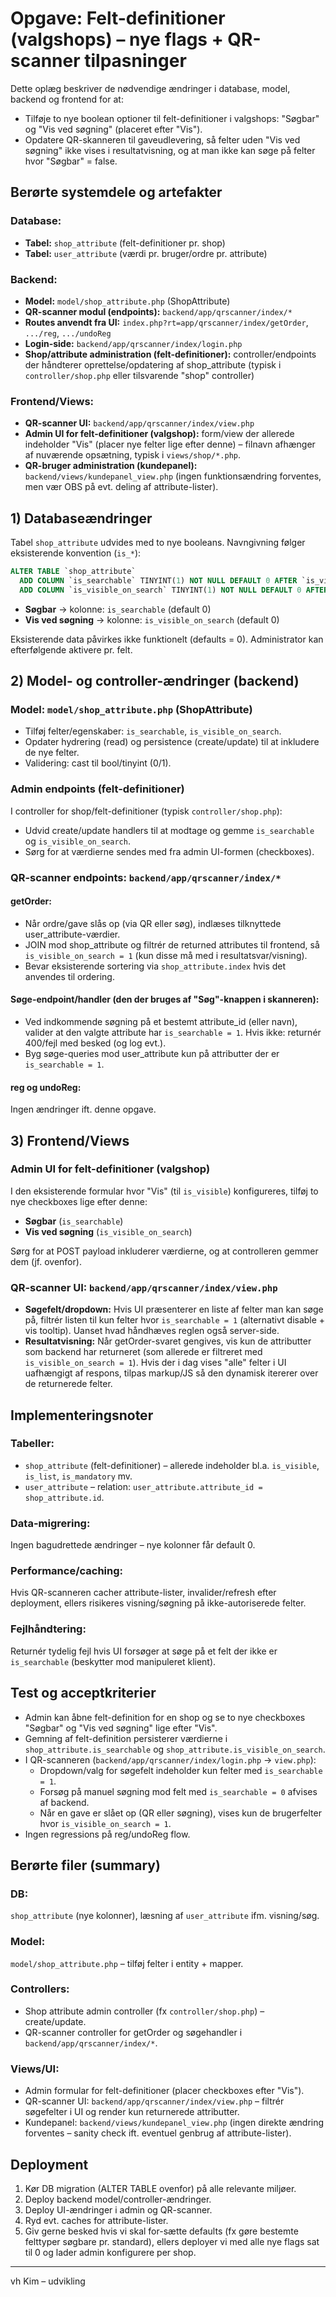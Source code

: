 # Opgave: Felt-definitioner (valgshops) – nye flags + QR-scanner tilpasninger

Dette oplæg beskriver de nødvendige ændringer i database, model, backend og frontend for at:

- Tilføje to nye boolean optioner til felt-definitioner i valgshops: "Søgbar" og "Vis ved søgning" (placeret efter "Vis").
- Opdatere QR-skanneren til gaveudlevering, så felter uden "Vis ved søgning" ikke vises i resultatvisning, og at man ikke kan søge på felter hvor "Søgbar" = false.

## Berørte systemdele og artefakter

### Database:
- **Tabel:** `shop_attribute` (felt-definitioner pr. shop)
- **Tabel:** `user_attribute` (værdi pr. bruger/ordre pr. attribute)

### Backend:
- **Model:** `model/shop_attribute.php` (ShopAttribute)
- **QR-scanner modul (endpoints):** `backend/app/qrscanner/index/*`
- **Routes anvendt fra UI:** `index.php?rt=app/qrscanner/index/getOrder`, `.../reg`, `.../undoReg`
- **Login-side:** `backend/app/qrscanner/index/login.php`
- **Shop/attribute administration (felt-definitioner):** controller/endpoints der håndterer oprettelse/opdatering af shop_attribute (typisk i `controller/shop.php` eller tilsvarende "shop" controller)

### Frontend/Views:
- **QR-scanner UI:** `backend/app/qrscanner/index/view.php`
- **Admin UI for felt-definitioner (valgshop):** form/view der allerede indeholder "Vis" (placer nye felter lige efter denne) – filnavn afhænger af nuværende opsætning, typisk i `views/shop/*.php`.
- **QR-bruger administration (kundepanel):** `backend/views/kundepanel_view.php` (ingen funktionsændring forventes, men vær OBS på evt. deling af attribute-lister).

## 1) Databaseændringer

Tabel `shop_attribute` udvides med to nye booleans. Navngivning følger eksisterende konvention (`is_*`):

```sql
ALTER TABLE `shop_attribute`
  ADD COLUMN `is_searchable` TINYINT(1) NOT NULL DEFAULT 0 AFTER `is_visible`,
  ADD COLUMN `is_visible_on_search` TINYINT(1) NOT NULL DEFAULT 0 AFTER `is_searchable`;
```

- **Søgbar** → kolonne: `is_searchable` (default 0)
- **Vis ved søgning** → kolonne: `is_visible_on_search` (default 0)

Eksisterende data påvirkes ikke funktionelt (defaults = 0). Administrator kan efterfølgende aktivere pr. felt.

## 2) Model- og controller-ændringer (backend)

### Model: `model/shop_attribute.php` (ShopAttribute)
- Tilføj felter/egenskaber: `is_searchable`, `is_visible_on_search`.
- Opdater hydrering (read) og persistence (create/update) til at inkludere de nye felter.
- Validering: cast til bool/tinyint (0/1).

### Admin endpoints (felt-definitioner)
I controller for shop/felt-definitioner (typisk `controller/shop.php`):
- Udvid create/update handlers til at modtage og gemme `is_searchable` og `is_visible_on_search`.
- Sørg for at værdierne sendes med fra admin UI-formen (checkboxes).

### QR-scanner endpoints: `backend/app/qrscanner/index/*`

#### getOrder:
- Når ordre/gave slås op (via QR eller søg), indlæses tilknyttede user_attribute-værdier.
- JOIN mod shop_attribute og filtrér de returned attributes til frontend, så `is_visible_on_search = 1` (kun disse må med i resultatsvar/visning).
- Bevar eksisterende sortering via `shop_attribute.index` hvis det anvendes til ordering.

#### Søge-endpoint/handler (den der bruges af "Søg"-knappen i skanneren):
- Ved indkommende søgning på et bestemt attribute_id (eller navn), valider at den valgte attribute har `is_searchable = 1`. Hvis ikke: returnér 400/fejl med besked (og log evt.).
- Byg søge-queries mod user_attribute kun på attributter der er `is_searchable = 1`.

#### reg og undoReg:
Ingen ændringer ift. denne opgave.

## 3) Frontend/Views

### Admin UI for felt-definitioner (valgshop)
I den eksisterende formular hvor "Vis" (til `is_visible`) konfigureres, tilføj to nye checkboxes lige efter denne:
- **Søgbar** (`is_searchable`)
- **Vis ved søgning** (`is_visible_on_search`)

Sørg for at POST payload inkluderer værdierne, og at controlleren gemmer dem (jf. ovenfor).

### QR-scanner UI: `backend/app/qrscanner/index/view.php`
- **Søgefelt/dropdown:** Hvis UI præsenterer en liste af felter man kan søge på, filtrér listen til kun felter hvor `is_searchable = 1` (alternativt disable + vis tooltip). Uanset hvad håndhæves reglen også server-side.
- **Resultatvisning:** Når getOrder-svaret gengives, vis kun de attributter som backend har returneret (som allerede er filtreret med `is_visible_on_search = 1`). Hvis der i dag vises "alle" felter i UI uafhængigt af respons, tilpas markup/JS så den dynamisk itererer over de returnerede felter.

## Implementeringsnoter

### Tabeller:
- `shop_attribute` (felt-definitioner) – allerede indeholder bl.a. `is_visible`, `is_list`, `is_mandatory` mv.
- `user_attribute` – relation: `user_attribute.attribute_id = shop_attribute.id`.

### Data-migrering:
Ingen bagudrettede ændringer – nye kolonner får default 0.

### Performance/caching:
Hvis QR-scanneren cacher attribute-lister, invalider/refresh efter deployment, ellers risikeres visning/søgning på ikke-autoriserede felter.

### Fejlhåndtering:
Returnér tydelig fejl hvis UI forsøger at søge på et felt der ikke er `is_searchable` (beskytter mod manipuleret klient).

## Test og acceptkriterier

- Admin kan åbne felt-definition for en shop og se to nye checkboxes "Søgbar" og "Vis ved søgning" lige efter "Vis".
- Gemning af felt-definition persisterer værdierne i `shop_attribute.is_searchable` og `shop_attribute.is_visible_on_search`.
- I QR-scanneren (`backend/app/qrscanner/index/login.php` → `view.php`):
  - Dropdown/valg for søgefelt indeholder kun felter med `is_searchable = 1`.
  - Forsøg på manuel søgning mod felt med `is_searchable = 0` afvises af backend.
  - Når en gave er slået op (QR eller søgning), vises kun de brugerfelter hvor `is_visible_on_search = 1`.
- Ingen regressions på reg/undoReg flow.

## Berørte filer (summary)

### DB:
`shop_attribute` (nye kolonner), læsning af `user_attribute` ifm. visning/søg.

### Model:
`model/shop_attribute.php` – tilføj felter i entity + mapper.

### Controllers:
- Shop attribute admin controller (fx `controller/shop.php`) – create/update.
- QR-scanner controller for getOrder og søgehandler i `backend/app/qrscanner/index/*`.

### Views/UI:
- Admin formular for felt-definitioner (placer checkboxes efter "Vis").
- QR-scanner UI: `backend/app/qrscanner/index/view.php` – filtrér søgefelter i UI og render kun returnerede attributter.
- Kundepanel: `backend/views/kundepanel_view.php` (ingen direkte ændring forventes – sanity check ift. eventuel genbrug af attribute-lister).

## Deployment

1. Kør DB migration (ALTER TABLE ovenfor) på alle relevante miljøer.
2. Deploy backend model/controller-ændringer.
3. Deploy UI-ændringer i admin og QR-scanner.
4. Ryd evt. caches for attribute-lister.
5. Giv gerne besked hvis vi skal for-sætte defaults (fx gøre bestemte felttyper søgbare pr. standard), ellers deployer vi med alle nye flags sat til 0 og lader admin konfigurere per shop.

---

vh
Kim – udvikling